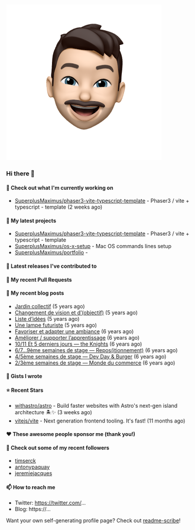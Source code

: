 
![header](assets/header.png)
### Hi there 👋

#### 👷 Check out what I'm currently working on

- [SuperplusMaximus/phaser3-vite-typescript-template](https://github.com/SuperplusMaximus/phaser3-vite-typescript-template) - Phaser3 / vite &#43; typescript - template (2 weeks ago)

#### 🌱 My latest projects

- [SuperplusMaximus/phaser3-vite-typescript-template](https://github.com/SuperplusMaximus/phaser3-vite-typescript-template) - Phaser3 / vite &#43; typescript - template
- [SuperplusMaximus/os-x-setup](https://github.com/SuperplusMaximus/os-x-setup) - Mac OS commands lines setup
- [SuperplusMaximus/portfolio](https://github.com/SuperplusMaximus/portfolio) - 

#### 🔭 Latest releases I've contributed to


#### 🔨 My recent Pull Requests


#### 📜 My recent blog posts

- [Jardin collectif](https://medium.com/@superplusmaximus/jardin-collectif-c4e295f479f?source=rss-21b0e99aaed5------2) (5 years ago)
- [Changement de vision et d’(objectif)](https://medium.com/@superplusmaximus/changement-de-vision-et-d-objectif-fcbc2f671c08?source=rss-21b0e99aaed5------2) (5 years ago)
- [Liste d’idées](https://medium.com/@superplusmaximus/liste-did%C3%A9es-eb7db53861e9?source=rss-21b0e99aaed5------2) (5 years ago)
- [Une lampe futuriste](https://medium.com/@superplusmaximus/une-lampe-futuriste-5ce1f4244e4c?source=rss-21b0e99aaed5------2) (5 years ago)
- [Favoriser et adapter une ambiance](https://medium.com/@superplusmaximus/favoriser-et-adapter-une-ambiance-59d12ee8284?source=rss-21b0e99aaed5------2) (6 years ago)
- [Améliorer / supporter l’apprentissage](https://medium.com/@superplusmaximus/am%C3%A9liorer-supporter-lapprentissage-8332fe8933a9?source=rss-21b0e99aaed5------2) (6 years ago)
- [10/11 Et 5 derniers jours — the Knights](https://medium.com/@superplusmaximus/10-11-et-5-derniers-jours-the-knights-9820cd24884e?source=rss-21b0e99aaed5------2) (6 years ago)
- [6/7…9ème semaines de stage — Repos(itionnement)](https://medium.com/@superplusmaximus/6-7-9%C3%A8me-semaines-de-stage-repos-itionnement-610393d03dd?source=rss-21b0e99aaed5------2) (6 years ago)
- [4/5ème semaines de stage — Dev Day &amp; Burger](https://medium.com/@superplusmaximus/4-5%C3%A8me-semaines-de-stage-dev-day-burger-954e0f594f08?source=rss-21b0e99aaed5------2) (6 years ago)
- [2/3ème semaines de stage — Monde du commerce](https://medium.com/@superplusmaximus/2-3%C3%A8me-semaines-de-stage-monde-du-commerce-40b648faee52?source=rss-21b0e99aaed5------2) (6 years ago)

#### 📓 Gists I wrote


#### ⭐ Recent Stars

- [withastro/astro](https://github.com/withastro/astro) - Build faster websites with Astro&#39;s next-gen island architecture 🏝✨ (3 weeks ago)
- [vitejs/vite](https://github.com/vitejs/vite) - Next generation frontend tooling. It&#39;s fast! (11 months ago)

#### ❤️ These awesome people sponsor me (thank you!)


#### 👯 Check out some of my recent followers

- [timserck](https://github.com/timserck)
- [antonypaquay](https://github.com/antonypaquay)
- [jeremiejacques](https://github.com/jeremiejacques)

#### 📫 How to reach me

- Twitter: https://twitter.com/...
- Blog: https://...

Want your own self-generating profile page? Check out [readme-scribe](https://github.com/muesli/readme-scribe)!
